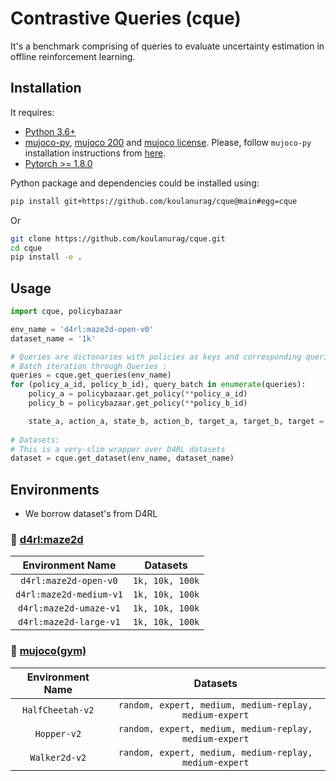 # Contrastive Queries (cque)

It's a benchmark comprising of queries to evaluate uncertainty estimation in offline reinforcement learning.

## Installation
It requires:

- [Python 3.6+](https://www.python.org/downloads/)
- [mujoco-py](https://github.com/openai/mujoco-py), [mujoco 200](https://www.roboti.us/index.html) and [mujoco license](https://www.roboti.us/license.html). Please, follow `mujoco-py` installation instructions from [here](https://github.com/openai/mujoco-py).
- [Pytorch >= 1.8.0](https://pytorch.org/)

Python package and dependencies could be installed using:
```bash
pip install git+https://github.com/koulanurag/cque@main#egg=cque
```
Or
```bash
git clone https://github.com/koulanurag/cque.git
cd cque
pip install -e .
```

## Usage

```python
import cque, policybazaar

env_name = 'd4rl:maze2d-open-v0'
dataset_name = '1k'

# Queries are dictonaries with policies as keys and corresponding queries as values.
# Batch iteration through Queries :
queries = cque.get_queries(env_name)
for (policy_a_id, policy_b_id), query_batch in enumerate(queries):
    policy_a = policybazaar.get_policy(**policy_a_id)
    policy_b = policybazaar.get_policy(**policy_b_id)

    state_a, action_a, state_b, action_b, target_a, target_b, target = query_batch
    
# Datasets:
# This is a very-slim wrapper over D4RL datasets
dataset = cque.get_dataset(env_name, dataset_name)

``` 

## Environments
- We borrow dataset's from D4RL 

### :low_brightness: [d4rl:maze2d](https://github.com/rail-berkeley/d4rl/wiki/Tasks#maze2d)

| Environment Name | Datasets |
|:------: | :------: | 
|`d4rl:maze2d-open-v0`|`1k, 10k, 100k`|
|`d4rl:maze2d-medium-v1`|`1k, 10k, 100k`|
|`d4rl:maze2d-umaze-v1`|`1k, 10k, 100k`|
|`d4rl:maze2d-large-v1`|`1k, 10k, 100k`|

### :low_brightness: [mujoco(gym)](https://gym.openai.com/envs/#mujoco)

| Environment Name | Datasets|
|:------: |:------:|
|`HalfCheetah-v2`| `random, expert, medium, medium-replay, medium-expert`|
|`Hopper-v2`| `random, expert, medium, medium-replay, medium-expert`|
|`Walker2d-v2`| `random, expert, medium, medium-replay, medium-expert`|